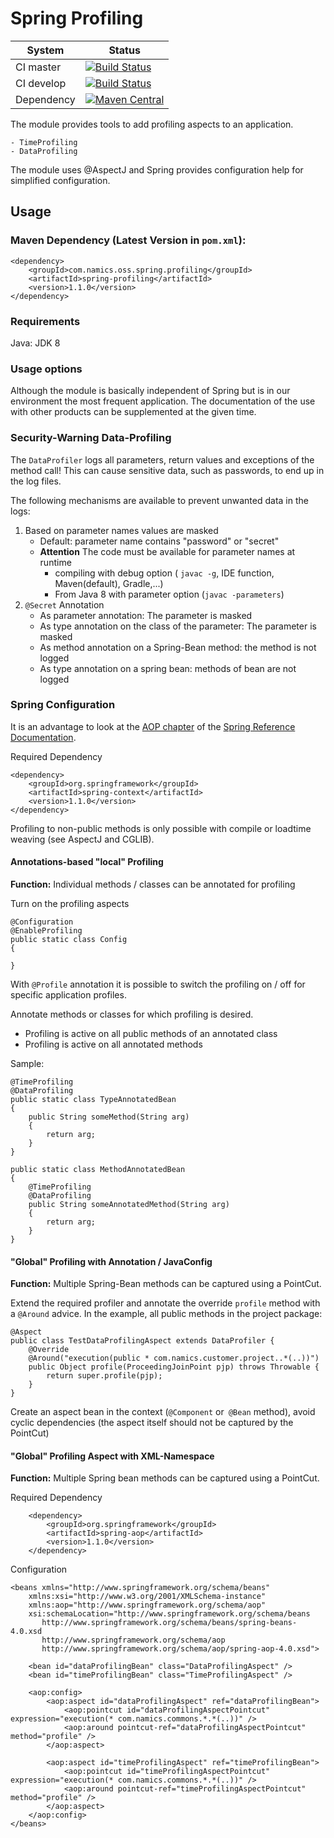 # Spring Profiling

System        | Status
--------------|------------------------------------------------        
CI master     | [![Build Status][travis-master]][travis-url]
CI develop    | [![Build Status][travis-develop]][travis-url]
Dependency    | [![Maven Central](https://maven-badges.herokuapp.com/maven-central/com.namics.oss.spring.profiling/spring-profiling/badge.svg)](https://maven-badges.herokuapp.com/maven-central/com.namics.oss.spring.profiling/spring-profiling)

The module provides tools to add profiling aspects to an application.

	- TimeProfiling
	- DataProfiling
	
The module uses @AspectJ and Spring provides configuration help for simplified configuration. 

## Usage

### Maven Dependency (Latest Version in `pom.xml`):

	<dependency>
		<groupId>com.namics.oss.spring.profiling</groupId>
		<artifactId>spring-profiling</artifactId>
		<version>1.1.0</version>
	</dependency>
	
### Requirements	

Java: JDK 8            	 


### Usage options

Although the module is basically independent of Spring but is in our environment the most frequent application.
The documentation of the use with other products can be supplemented at the given time.

### Security-Warning Data-Profiling

The `DataProfiler` logs all parameters, return values and exceptions of the method call!
This can cause sensitive data, such as passwords, to end up in the log files.
 
The following mechanisms are available to prevent unwanted data in the logs:

1. Based on parameter names values are masked
	- Default: parameter name contains "password" or "secret"
	- __Attention__ The code must be available for parameter names at runtime
		- compiling with debug option ( `javac -g`, IDE function, Maven(default), Gradle,...)
		- From Java 8 with parameter option (`javac -parameters`)
2. `@Secret` Annotation
	- As parameter annotation: The parameter is masked
	- As type annotation on the class of the parameter: The parameter is masked
	- As method annotation on a Spring-Bean method: the method is not logged
	- As type annotation on a spring bean: methods of bean are not logged	 			

### Spring Configuration

It is an advantage to look at the [AOP chapter] of the [Spring Reference Documentation].

[AOP chapter]: http://docs.spring.io/spring/docs/4.0.x/spring-framework-reference/htmlsingle/#aop-introduction
[Spring Reference Documentation]: http://docs.spring.io/spring/docs/4.0.x/spring-framework-reference/htmlsingle

Required Dependency

	<dependency>
		<groupId>org.springframework</groupId>
		<artifactId>spring-context</artifactId>
		<version>1.1.0</version>
	</dependency>

Profiling to non-public methods is only possible with compile or loadtime weaving (see AspectJ and CGLIB).

#### Annotations-based "local" Profiling

__Function:__ Individual methods / classes can be annotated for profiling

Turn on the profiling aspects

	@Configuration
	@EnableProfiling
	public static class Config
	{

	}

With `@Profile` annotation it is possible to switch the profiling on / off for specific application profiles.

Annotate methods or classes for which profiling is desired.

- Profiling is active on all public methods of an annotated class
- Profiling is active on all annotated methods

Sample:

	@TimeProfiling
	@DataProfiling
	public static class TypeAnnotatedBean
	{
		public String someMethod(String arg)
		{
			return arg;
		}
	}

	public static class MethodAnnotatedBean
	{
		@TimeProfiling
		@DataProfiling
		public String someAnnotatedMethod(String arg)
		{
			return arg;
		}
	}


#### "Global" Profiling with Annotation / JavaConfig

__Function:__ Multiple Spring-Bean methods can be captured using a PointCut.


Extend the required profiler and annotate the override `profile` method with a `@Around` advice.
In the example, all public methods in the project package:

	@Aspect
	public class TestDataProfilingAspect extends DataProfiler {
		@Override
		@Around("execution(public * com.namics.customer.project..*(..))")
		public Object profile(ProceedingJoinPoint pjp) throws Throwable {
			return super.profile(pjp);
		}
	}

Create an aspect bean in the context (`@Component` or` @Bean` method), avoid cyclic dependencies (the aspect itself should not be captured by the PointCut)


#### "Global" Profiling Aspect with XML-Namespace

__Function:__ Multiple Spring bean methods can be captured using a PointCut.

Required Dependency

        <dependency>
            <groupId>org.springframework</groupId>
            <artifactId>spring-aop</artifactId>
            <version>1.1.0</version>
        </dependency>

Configuration

	<beans xmlns="http://www.springframework.org/schema/beans"
		xmlns:xsi="http://www.w3.org/2001/XMLSchema-instance"
		xmlns:aop="http://www.springframework.org/schema/aop"
		xsi:schemaLocation="http://www.springframework.org/schema/beans
		   http://www.springframework.org/schema/beans/spring-beans-4.0.xsd
		   http://www.springframework.org/schema/aop
		   http://www.springframework.org/schema/aop/spring-aop-4.0.xsd">

		<bean id="dataProfilingBean" class="DataProfilingAspect" />
		<bean id="timeProfilingBean" class="TimeProfilingAspect" />

		<aop:config>
			<aop:aspect id="dataProfilingAspect" ref="dataProfilingBean">
				<aop:pointcut id="dataProfilingAspectPointcut" expression="execution(* com.namics.commons.*.*(..))" />
				<aop:around pointcut-ref="dataProfilingAspectPointcut" method="profile" />
			</aop:aspect>

			<aop:aspect id="timeProfilingAspect" ref="timeProfilingBean">
				<aop:pointcut id="timeProfilingAspectPointcut" expression="execution(* com.namics.commons.*.*(..))" />
				<aop:around pointcut-ref="timeProfilingAspectPointcut" method="profile" />
			</aop:aspect>
		</aop:config>
	</beans>


[travis-master]: https://travis-ci.org/namics/spring-profiling.svg?branch=master
[travis-develop]: https://travis-ci.org/namics/spring-profiling.svg?branch=develop
[travis-url]: https://travis-ci.org/namics/spring-profiling
